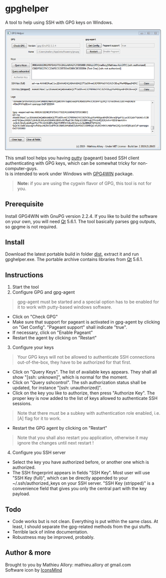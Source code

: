 # gpghelper
A tool to help using SSH with GPG keys on Windows.

![screenshot of gpghelper](screenshot.png)

This small tool helps you having [putty](https://www.chiark.greenend.org.uk/~sgtatham/putty/) (pageant) based SSH client authenticating with GPG keys, which can be somewhat tricky for non-computer-guys.  
Is is intended to work under Windows with [GPG4WIN](http://www.gpg4win.com) package.
> **Note:** if you are using the cygwin flavor of GPG, this tool is not for you.

## Prerequisite
Install GPG4WIN with GnuPG version 2.2.4.
If you like to build the software on your own, you will need [Qt](https://www.qt.io/) 5.6.1.
The tool basically parses gpg outputs, so gpgme is not required.

## Install
Download the latest portable build in folder [dist](dist/), extract it and run gpghelper.exe.
The portable archive contains libraries from [Qt](https://www.qt.io/) 5.6.1.

## Instructions
1. Start the tool
2. Configure GPG and gpg-agent
> gpg-agent must be started and a special option has to be enabled for it to work with putty-based windows software.
* Click on "Check GPG"
* Make sure that support for pageant is activated in gpg-agent by clicking on "Get Config". "Pageant support" shall indicate "true".
* If necessary, click on "Enable Pageant"
* Restart the agent by clicking on "Restart"

3. Configure your keys
>Your GPG keys will not be allowed to authenticate SSH connections out-of-the-box, they have to be authorized for that first.
* Click on "Query Keys". The list of available keys appears. They shall all show "[ssh: unknown]", which is normal for the moment.
* Click on "Query sshcontrol". The ssh authorization status shall be updated, for instance "[ssh: unauthorized]".
* Click on the key you like to authorize, then press "Authorize Key". The proper key is now added to the list of keys allowed to authenticate SSH sessions.
>Note that there must be a subkey with authentication role enabled, i.e. [A] flag for it to work.
* Restart the GPG agent by clicking on "Restart"
>Note that you shall also restart you application, otherwise it may ignore the changes until next restart !

4. Configure you SSH server
* Select the key you have authorized before, or another one which is authorized.
* The SSH fingerprint appears in fields "SSH Key". Most user will use "SSH Key (full)", which can be directly appended to your ~/.ssh/authorized_keys on your SSH server. "SSH Key (stripped)" is a convenience field that gives you only the central part with the key payload.

## Todo
* Code works but is not clean. Everything is put within the same class. At least, I should separate the gpg-related methods from the gui stuffs.
* Terrible lack of inline documentation.
* Robustness may be improved, probably.

## Author & more
Brought to you by Mathieu Allory: mathieu.allory _at_ gmail.com  
Software icon by [IconsMind](http://www.iconsmind.com)